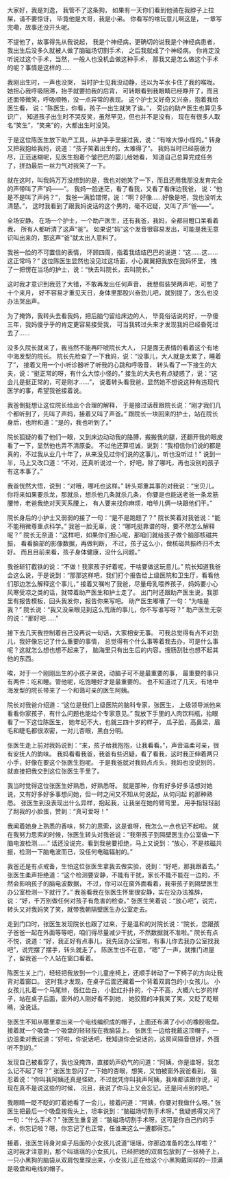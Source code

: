 大家好，我是刘逸，
我管不了这条狗，
如果有一天你们看到他骑在我脖子上拉屎，请不要惊讶，
毕竟他是大哥，我是小弟。
你看写的啥玩意儿啊这是，
一章写完嘞，故事还没开头呢。

不提他了，故事得先从我说起，
我是个神经病，更确切的说我是个神经病患者，
我出生后没多久就被人做了脑磁场切割手术，
之后我就成了个神经病。
你肯定没听说过这个手术，当然，一般人也没机会做这种手术，
那我又是怎么做这个手术的呢？事情是这样的......

我刚出生时，一声也没哭，
当时护士见我没动静，还以为羊水卡住了我的喉咙。
她担心我呼吸阻滞，抬手就要拍我的后背，
可转眼看到我眼睛已经睁开了，而且还面带微笑，呼吸顺畅，没一点异常的表现。
这个护士又好奇又兴奋，抱着我给医生看，
说：“陈医生，你看，孩子一出生就笑了诶。”，
旁边的助产医生也算见多识广，
知道孩子出生时不哭反笑，虽然罕见，但也并不是没有，
现在有很多人取名“笑生”，“笑来”的，大都出生时没哭。

于是这位陈医生放下助产工具，从护手手里接过我，说：“有啥大惊小怪的。”
转身又把我抱给我妈，说道：“孩子笑着出生的，太难得了”。
我妈当时已经筋疲力尽，正范迷糊呢，见医生抱着个皱巴巴的婴儿给她看，
知道自己总算完成任务了，拼劲最后一丝力气对我笑了一下。

就在这时，叫我妈万万没想到的是，我也对她笑了一下，而且还用我那没发育完全的声带叫了声”妈——”。
我妈一脸迷茫，看了看我，又看了看床边我爸，
说：“他是不是叫了声妈？”，
我爸一满脸错愕，说：“啊？好像......好像是吧，我也没听太清楚。”，
这时我看到了跟我妈说话的这个男的，毫不迟疑，又叫了声“爸——”。

全场安静。
在场一个护士，一个助产医生，还有我爸，我妈，全都目瞪口呆看着我，
所有人都听清了这声“爸”。
如果说“妈”这个发音很容易发出，可能是我无意识叫出来的，那这声“爸”就太出人意料了。

我爸一脸的不可置信的表情，
环顾四周，指着我结结巴巴的说道：“这......这......这正常吗？”
这位陈医生显然也没见过这场面，小心翼翼把我放在我妈怀里，
拽了一把愣在当场的护士，说：“快去叫院长，去叫院长。”

这时我才意识到我范了大错，不敢再发出任何声音，
我想假装哭两声吧，可憋了十个来月，
好不容易才重见天日，身体里那股兴奋劲儿吧，就别提了，怎么也没办法哭出声。

为了掩饰，我转头去看我妈，把后脑勺留给床边的人，
毕竟俗话说的好，一孕傻三年，我妈傻乎乎的肯定更容易接受我，
可当我转过头来才发现我妈已经昏死过去了......

没多久院长就来了，我当然不能再吓唬院长大人，
只是面无表情的看着这个有地中海发型的院长。
院长先检查了一下我妈，说：“没事儿，大人就是太累了，睡着了”，
接着又用一个小听诊器听了听我的心跳和呼吸音，
转头看了一下接生的大夫，说：“挺正常的呀，有什么大惊小怪的。”
接生的大夫也有点疑惑了，说：“这会儿是挺正常的，可是刚才......”，
说着转头看我爸，显然她不想说这种有违现代医学的事，希望我爸接着说。

我爸倒挺想让这位院长给出个合理的解释，
于是接过话茬跟院长说：“刚才我们几个都听到了，先叫了声妈，接着又叫了声爸。”
跟院长一块回来的护士，站在院长身后，也附和道：“是的，我也听到了。”

院长狐疑的看了他们一眼，又到床边动动我的胳膊，搬搬我的腿，还翻开我的眼皮看了一下，显然他也弄不清原委。
不过他还算坦诚，说到：“我相信你们说的都是真的，不过我从业几十年了，从来没见过你们说的这事儿，听也没听过！”
说到一半，马上又改口道：“不对，还真听说过一个，好吧，除了哪吒，再也没别的孩子有这本事了。”

我爸恍然大悟，说到：“对哦，哪吒也这样。”
转头郑重其事的对我说：“宝贝儿，你将来如果要杀龙，那就杀，想杀他几条就杀几条，
你要是也能送老爸一条龙筋腰带，老爸我绝对天天系腰上，
有人要来找你麻烦，咱爷儿俩一块跟他们干。”

院长身后的小护士又弱弱的接了一句：“是不是跑题了？”
院长笑着对我爸说：“能不能稍微尊重点科学。”
我爸一脸无辜，说：“哪吒挺靠谱的呀，要不然怎么解释呢？”
院长无奈道：“这样吧，如果你们担心呢，那咱们就给孩子做个脑部核磁共振，
看看脑部的影像数据，再做判断，
不过，孩子这么小，做核磁共振终归不太好。
而且目前来看，孩子身体健康，没什么问题。”

我爸斩钉截铁的说：“不做！我家孩子好着呢，干啥要做这玩意儿。”
院长知道我爸会这么说，于是说到：“那那这样吧，我们打个报告给上级医院和卫生厅，看看他们那边怎么解释这个事儿，”
接着又嘱咐了我爸，尽量母乳喂养孩子，妈妈要小心风寒受凉之类的话，就带着助产医生和护士走了。
出门时还跟助产医生说，我那里有报告模板，回头我发你，报告你来写吧。
助产医生嘟囔了一句：“为啥是我？”
院长说：“我又没亲眼见到这么荒唐的事儿，你不写谁写呀？”
助产医生无奈的说：“那好吧......”

接下去几天我控制着自己没再说一句话，大家相安无事。
可我总觉得有点不对劲儿，我好像忘记了什么重要的事情，
总觉得有个什么事等着我去办，可是什么事呢？这就怎么想也想不起来了，
脑海里只有出生后的内容。搜肠刮肚也想不起其他的东西。

唉，对于一个刚刚出生的小孩子来说，动脑子可不是最重要的事，
最重要的事只有两件：吃和睡。管他呢，吃饱睡好才是最重要的。
也不知道过了几天，有地中海发型的院长带来了一个和蔼可亲的医生阿姨。

院长对我爸介绍道：“这位是我们上级医院的脑科专家，张医生，
上级领导派他来看看你家孩子，有什么问题也能给个专家意见。”
我放下手里的人肉饮料瓶，抬眼看了一下这位陈医生，
她年纪不大，也就三四十岁的样子，
瓜子脸，高鼻梁，眉毛和睫毛都很浓密，一对儿杏眼，黑白分明。

张医生走上前对我妈说到：“来，孩子给我抱抱，让我看看。”，声音温柔可亲，很有安抚人的韵味。
我妈看看我爸，我爸有些迟疑，看了看我，这时我正伸着两只小手，好像在要这个张医生抱呢。
于是我爸就对我妈点点头，我妈也没说别的，就直接把我交到这位张医生手里了。

我当时觉得这位张医生好熟悉，好熟悉呀。
就是那种，你有好多好多话想对她说，又有好多好多事想问她，但一时之间又不知从何说起，从何问起 的那种熟悉。
张医生到没表现出什么异样，抱起我，让我坐在她的臂弯里，
用手指轻轻刮了刮我的小脸蛋，赞到：“真可爱呀！”

我闻着她身上熟悉的香味，努力的思索，这是谁呀，我怎么一点也记不起啦。
就在我努力思索的时候，张医生转头对我爸说：“我带孩子到隔壁医生办公室做一下脑电波检测......”
话还没说完，看到我爸要拒绝，马上又说到：“放心，不是核磁共振，检测一下脑电波而已，没任何电磁辐射的。”

我爸还是有点戒备，生怕这位张医生拿我去做实验，说到：“好吧，那我跟着去。”
张医生柔声拒绝道：“这个检测要安静，不能有干扰，家长不能不能在一边的，不然会影响孩子的脑电波数据，
不过，你可以在窗外面看着，我带孩子到隔壁医生办公室检测一下就行了。”
我爸看我在张医生怀里很安静，实在没办法推辞，说：“好，千万别做任何对孩子有危害的检查。”
张医生笑着说：“放心吧”，说完，转头又对我妈笑了笑，就带我朝隔壁医生办公室走去。

走到门口时，张医生发现院长也跟了过来，于是温和的对院长说：“院长，您跟孩子爸爸一起在外面等等吧，咱们得尽量减少干扰，不然数据就不准啦。”
院长有点不悦，说道：“好，我正好有点事儿，我先回办公室啦，有事儿你去我办公室找我吧”，说完摆了摆手，转头就走了。
陈医生也不在意，“嗯”了一声，就推门进屋了，留我爸一个人站在窗口看着。

陈医生关上门，轻轻把我放到一个儿童座椅上，还顺手转动了一下椅子的方向让我背对着窗口。
这时我才发现，在桌子后面还藏着一个背着双肩包的小女孩儿。
小女孩儿扎着一个马尾辫，唇红齿白，
小脸红扑扑的，个子不高，大概六七岁的样子，站在桌子后面，窗外的人刚好看不到她，
她狡黠的冲我笑了笑，又眨了眨眼睛，没说话。

张医生不知从哪里拿出来一个电线编织成的帽子，上面还布满了小小的橡胶吸盘。
接着就一个吸盘一个吸盘的轻轻按在我脑袋上。
张医生一边给我戴这顶帽子，一边温柔对我说道：“好啦，你说话吧，我知道你会说话的，这房间隔音很好，外面听不到的。”

发现自己被看穿了，我也没掩饰，直接奶声奶气的问道：“阿姨，你是谁呀，我怎么记不起了呀？”
张医生忽闪了一下她的杏眼，想笑，又怕被窗外我爸看到，
强忍着说：“你叫我阿姨还真是怪欸，不过就凭你叫我声阿姨，我啥都该跟你说，可现在真不是说这些的时候，
况且，我说了你马上又会忘记。还是问点别的吧。”

我眼睛一眨不眨的盯着她看了一会儿，接着问道：“阿姨，你要对我做什么呀。”
张医生把最后一个吸盘按我头上，坦率说到：“脑磁场切割手术呀。”
我疑惑得又问了一句：“什么手术？”
张医生重复道：“脑磁场切割手术呀。这可是你自己约的手术，你忘记啦？嗯，你忘记了也正常，任谁来这么一遭都得忘。”

接着，张医生转身对桌子后面的小女孩儿说道“瑶瑶，你那边准备的怎么样啦？”
这时我才注意到，那个叫瑶瑶的小女孩儿，已经把她的双肩包放到了一张椅子上，
一只小黑狗的脑袋从双肩包里探出来，小女孩儿正在给这个小黑狗戴同样的一顶满是吸盘和电线的帽子。